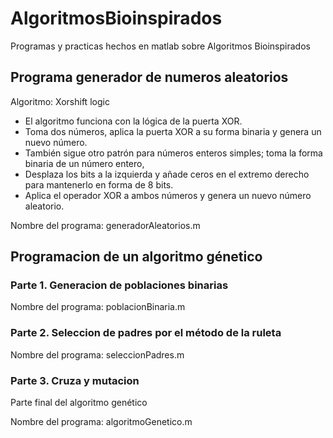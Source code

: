 # AlgoritmosBioinspirados

Programas y practicas hechos en matlab sobre Algoritmos Bioinspirados 


## Programa generador de numeros aleatorios
Algoritmo: Xorshift logic
* El algoritmo funciona con la lógica de la puerta XOR. 
* Toma dos números, aplica la puerta XOR a su forma binaria y genera un nuevo número. 
* También sigue otro patrón para números enteros simples; toma la forma binaria de un número entero, 
* Desplaza los bits a la izquierda y añade ceros en el extremo derecho para mantenerlo en forma de 8 bits. 
* Aplica el operador XOR a ambos números y genera un nuevo número aleatorio.

Nombre del programa:  generadorAleatorios.m

## Programacion de un algoritmo génetico
### Parte 1. Generacion de poblaciones binarias

Nombre del programa: poblacionBinaria.m

### Parte 2. Seleccion de padres por el método de la ruleta

Nombre del programa: seleccionPadres.m

### Parte 3. Cruza y mutacion
Parte final del algoritmo genético

Nombre del programa: algoritmoGenetico.m
